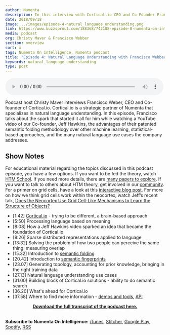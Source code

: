 ```yaml
---
author: Numenta
description: In this interview with Cortical.io CEO and Co-Founder Francisco Webber, host Christy Maver asks about Cortical.io's unique, brain-based approach to natural language understanding.  Francisco discusses the advantages of their patented semantic folding methodology over other machine learning, statistical-based approaches, and the many natural language use cases the company addresses.   
date: 2018/09/18
image: ../images/episode-4-natural_language_understanding.png
link: https://www.buzzsprout.com/188368/742108-episode-0-numenta-on-intelligence-trailer
media: podcast
org: Christy Maver & Francisco Webber
section: overview
sort: x
tags: Numenta On Intelligence, Numenta podcast
title: "Episode 4: Natural Language Understanding with Francisco Webber"
keywords: natural_language_understanding
type: post
---
```


<audio controls preload="metadata" style=" width:500px;"> <source src="https://www.buzzsprout.com/188368/802224-episode-4-natural-language-understanding-with-cortical-io-s-francisco-webber.mp3" type="audio/mpeg">Your browser does not support the audio element. </audio>

Podcast host Christy Maver interviews Francisco Weber, CEO and Co-founder of Cortical.io. Cortical.io is a strategic partner of Numenta that specializes in natural language understanding. In this episode, Francisco talks about the spark that started it all for him while watching a YouTube video of our Co-founder, Jeff Hawkins, the advantages of their patented semantic folding methodology over other machine learning, statistical-based approaches, and the many natural language use cases the company addresses.

## Show Notes

For educational material regarding the topics discussed in this podcast episode, you have a few options. If you want to be fed the theory, watch [HTM School](https://numenta.org/htm-school/). If you need more details, there are [many papers to explore](/neuroscience-research/research-publications/papers/). If you want to talk to others about HTM theory, get involved in our [community](https://discourse.numenta.org/). For a primer on grid cells, have a look at this [interactive blog post](/blog/2018/05/25/how-grid-cells-map-space/). For more on how we think grid cells work within the neocortex, watch Jeff’s recent talk, [Does the Neocortex Use Grid Cell-Like Mechanisms to Learn the Structure of Objects?](/resources/videos/jeff-hawkins-simons-institute-talk/)

*	[1:42] [Cortical.io](https://www.cortical.io/) - trying to be different, a brain-based approach
*	[5:50] Processing language based on meaning
*	[8:08] How a Jeff Hawkins video sparked an idea that became the foundation of Cortical.io
* [8:26] Sparse distributed representations applied to language
* [13:32] Solving the problem of how two people can perceive the same thing: measuring overlap
* [15.32] Introduction to [semantic folding](https://www.cortical.io/#video-modal)
* [20.42] Introduction to [semantic fingerprints](http://www.cortical.io/static/downloads/semantic-folding-theory-white-paper.pdf)
* [23.07] Generating topology, accounting for prior knowledge, bringing in the right training data
* [27.13] Natural language understanding use cases
* [31.00] Building block of Cortical.io solutions - ability to do semantic search
* [36.20] What's ahead for Cortical.io
* [37.58] Where to find more information - [demos and tools](https://www.cortical.io/free_tools.html), [API](https://www.cortical.io/api.html)

<center>

**[Download the full transcript of the podcast here.](/assets/pdf/numenta-on-intelligence-podcast/NOI-Episode-4-Natural-Language-Understanding-with-Francisco-Webber)**

</center>

<br>**Subscribe to Numenta On Intelligence:**  [iTunes](https://itunes.apple.com/us/podcast/numenta-on-intelligence/id1406940219), [Stitcher](https://www.stitcher.com/podcast/numenta-on-intelligence), [Google Play](https://play.google.com/music/listen?u=1#/ps/Iso5mnblc5aksx4k6etlz5243se), [Spotify](https://open.spotify.com/show/1vH1TuF6HR51D4rYAfF7aT?si=zqpeFHAKRc6H7s9fsabukg), [RSS](https://feeds.buzzsprout.com/188368.rss)
